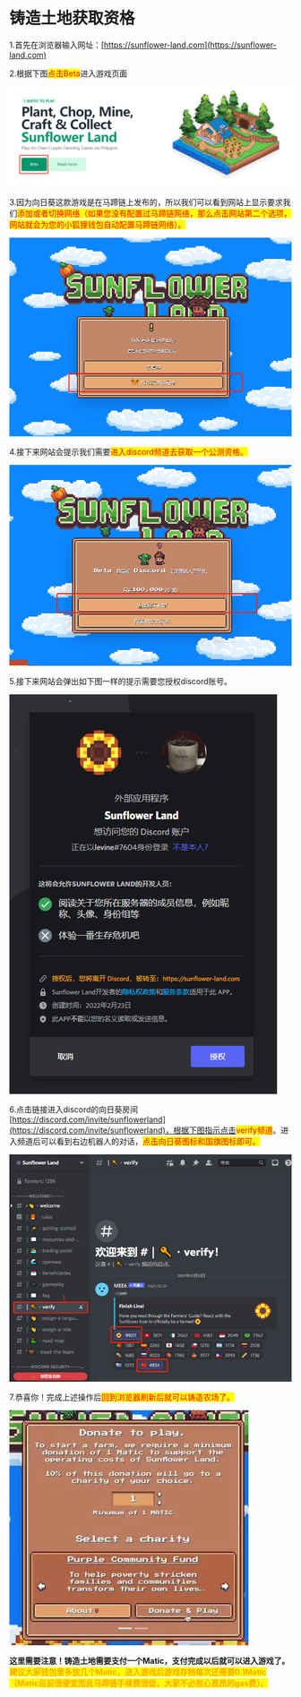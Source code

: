 # 铸造土地获取资格

1.首先在浏览器输入网址：[https://sunflower-land.com](https://sunflower-land.com)

2.根据下图<mark style="color:red;">点击Beta</mark>进入游戏页面

![](../.gitbook/assets/52c8097c59dec4a8580ed60ce7a07da.png)

3.因为向日葵这款游戏是在马蹄链上发布的，所以我们可以看到网站上显示要求我们<mark style="color:red;">添加或者切换网络（如果您没有配置过马蹄链网络，那么点击网站第二个选项，网站就会为您的小狐狸钱包自动配置马蹄链网络）。</mark>

![](../.gitbook/assets/1c85209cf8b4e43326185759be33893.png)

4.接下来网站会提示我们需要<mark style="color:red;">进入discord频道去获取一个公测资格。</mark>

![](../.gitbook/assets/2f0005129d362837704db60ac66c423.png)

5.接下来网站会弹出如下图一样的提示需要您授权discord账号。

![](../.gitbook/assets/36ca0103eee819e20a605e2e5d96327.png)

6.点击链接进入discord的向日葵房间[https://discord.com/invite/sunflowerland](https://discord.com/invite/sunflowerland)，根据下图指示点击<mark style="color:red;">verify频道</mark>。进入频道后可以看到右边机器人的对话，<mark style="color:red;">点击向日葵图标和国旗图标即可。</mark>

![](../.gitbook/assets/8b7a8a108da6b985d457ff010c89b90.png)

7.恭喜你！完成上述操作后<mark style="color:red;">回到浏览器刷新后就可以铸造农场了。</mark>

![](../.gitbook/assets/0dbed69681e8524a616715f225a2a6b.jpg)

**这里需要注意！铸造土地需要支付一个Matic，支付完成以后就可以进入游戏了。**<mark style="color:orange;">**建议大家钱包里多放几个Matic，进入游戏后游戏存档每次还需要0.1Matic（Matic目前很便宜而且马蹄链手续费很低，大家不必担心高昂的gas费）。**</mark>
